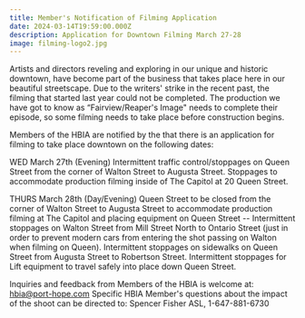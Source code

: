 ```yaml
---
title: Member's Notification of Filming Application
date: 2024-03-14T19:59:00.000Z
description: Application for Downtown Filming March 27-28
image: filming-logo2.jpg
---
```

Artists and directors reveling and exploring in our unique and historic downtown, have become part of the business that takes place here in our beautiful streetscape. Due to the writers' strike in the recent past, the filming that started last year could not be completed. The production we have got to know as “Fairview/Reaper's Image" needs to complete their episode, so some filming needs to take place before construction begins.

Members of the HBIA are notified by the that there is an application for filming to take place downtown on the following dates:

WED March 27th (Evening) Intermittent traffic control/stoppages on Queen Street from the corner of Walton Street to Augusta Street. Stoppages to accommodate production filming inside of The Capitol at 20 Queen Street.

THURS March 28th (Day/Evening) Queen Street to be closed from the corner of Walton Street to Augusta Street to accommodate production filming at The Capitol and placing equipment on Queen Street -- Intermittent stoppages on Walton Street from Mill Street North to Ontario Street (just in order to prevent modern cars from entering the shot passing on Walton when filming on Queen). Intermittent stoppages on sidewalks on Queen Street from Augusta Street to Robertson Street. Intermittent stoppages for Lift equipment to travel safely into place down Queen Street.

Inquiries and feedback from Members of the HBIA is welcome at:  hbia@port-hope.com
Specific HBIA Member's questions about the impact of the shoot can be directed to:
Spencer Fisher ASL, 1-647-881-6730
